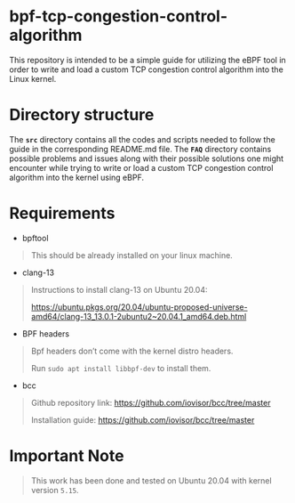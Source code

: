 # bpf-tcp-congestion-control-algorithm
This repository is intended to be a simple guide for utilizing the eBPF tool in order to write and load a custom TCP congestion control algorithm into the Linux kernel.

# Directory structure
The **`src`** directory contains all the codes and scripts needed to follow the guide in the corresponding README.md file.
The **`FAQ`** directory contains possible problems and issues  along with their possible solutions one might encounter while trying to write or load a custom TCP congestion control algorithm into the kernel using eBPF.

# Requirements
- bpftool
> This should be already installed on your linux machine.
- clang-13
> Instructions to install clang-13 on Ubuntu 20.04: 
> 
> https://ubuntu.pkgs.org/20.04/ubuntu-proposed-universe-amd64/clang-13_13.0.1-2ubuntu2~20.04.1_amd64.deb.html
- BPF headers
> Bpf headers don’t come with the kernel distro headers.
> 
> Run `sudo apt install libbpf-dev` to install them.
- bcc
> Github repository link: https://github.com/iovisor/bcc/tree/master
> 
> Installation guide: https://github.com/iovisor/bcc/tree/master

# Important Note
> This work has been done and tested on Ubuntu 20.04 with kernel version `5.15`.
